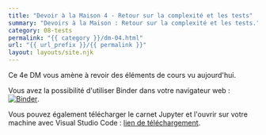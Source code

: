 ```yaml
---
title: "Devoir à la Maison 4 - Retour sur la complexité et les tests"
summary: "Devoirs à la Maison : Retour sur la complexité et les tests."
category: 08-tests
permalink: "{{ category }}/dm-04.html"
url: "{{ url_prefix }}/{{ permalink }}"
layout: layouts/site.njk
---
```


Ce 4e DM vous amène à revoir des éléments de cours vu aujourd'hui.

Vous avez la possibilité d'utiliser Binder dans votre navigateur web : <a href="https://mybinder.org/v2/gh/loic-yvonnet/algo-appliquee/main?filepath=cours%2F08-tests%2Fhomework-04.ipynb"><img class="inline" src="https://mybinder.org/badge_logo.svg" alt="Binder"></a>.

Vous pouvez également télécharger le carnet Jupyter et l'ouvrir sur votre machine avec Visual Studio Code : <a href="./homework-04.ipynb" download="dm-04.ipynb">lien de téléchargement</a>.